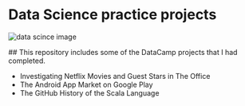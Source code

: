# Data Science practice projects
<p><img src="https://encrypted-tbn0.gstatic.com/images?q=tbn:ANd9GcRC8HANyrfBocSNVjAdsljSIpeVT0ajyicSs86_9GclsZrpEGnY&s" alt="data scince image"></p>
## This repository includes some of the DataCamp projects that I had completed. 

- Investigating Netflix Movies and Guest Stars in The Office
- The Android App Market on Google Play
- The GitHub History of the Scala Language


